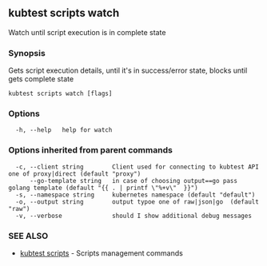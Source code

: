 ## kubtest scripts watch

Watch until script execution is in complete state

### Synopsis

Gets script execution details, until it's in success/error state, blocks until gets complete state

```
kubtest scripts watch [flags]
```

### Options

```
  -h, --help   help for watch
```

### Options inherited from parent commands

```
  -c, --client string        Client used for connecting to kubtest API one of proxy|direct (default "proxy")
      --go-template string   in case of choosing output==go pass golang template (default "{{ . | printf \"%+v\"  }}")
  -s, --namespace string     kubernetes namespace (default "default")
  -o, --output string        output typoe one of raw|json|go  (default "raw")
  -v, --verbose              should I show additional debug messages
```

### SEE ALSO

* [kubtest scripts](kubtest_scripts.md)	 - Scripts management commands

